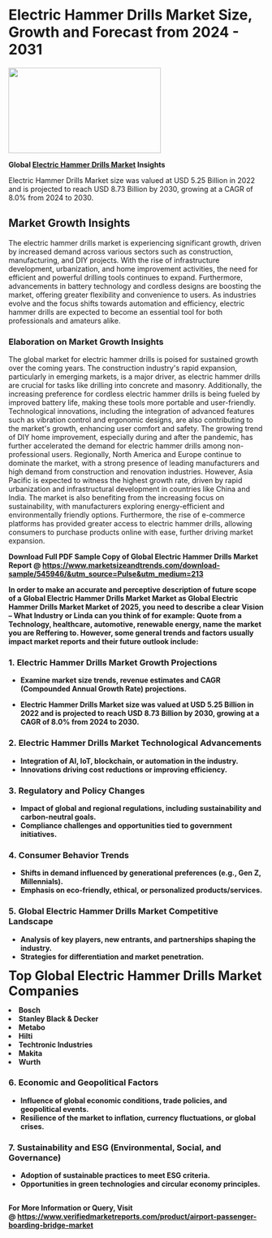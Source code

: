 <H1>Electric Hammer Drills Market Size, Growth and Forecast from 2024 - 2031</H1><img class="aligncenter size-medium wp-image-584254" src="https://thirdeyenews.in/wp-content/uploads/2024/09/Global-Market-Research-300x168.jpeg" alt="" width="300" height="168" /><p><strong>Global&nbsp;<a href="https://www.marketsizeandtrends.com/download-sample/545946/&amp;utm_source=Pulse&amp;utm_medium=213">Electric Hammer Drills Market</a> Insights</strong></p><p>Electric Hammer Drills Market size was valued at USD 5.25 Billion in 2022 and is projected to reach USD 8.73 Billion by 2030, growing at a CAGR of 8.0% from 2024 to 2030.</p><p><h2>Market Growth Insights</h2> <p>The electric hammer drills market is experiencing significant growth, driven by increased demand across various sectors such as construction, manufacturing, and DIY projects. With the rise of infrastructure development, urbanization, and home improvement activities, the need for efficient and powerful drilling tools continues to expand. Furthermore, advancements in battery technology and cordless designs are boosting the market, offering greater flexibility and convenience to users. As industries evolve and the focus shifts towards automation and efficiency, electric hammer drills are expected to become an essential tool for both professionals and amateurs alike.</p> <p><strong></strong></p> <h3>Elaboration on Market Growth Insights</h3> <p>The global market for electric hammer drills is poised for sustained growth over the coming years. The construction industry's rapid expansion, particularly in emerging markets, is a major driver, as electric hammer drills are crucial for tasks like drilling into concrete and masonry. Additionally, the increasing preference for cordless electric hammer drills is being fueled by improved battery life, making these tools more portable and user-friendly. Technological innovations, including the integration of advanced features such as vibration control and ergonomic designs, are also contributing to the market's growth, enhancing user comfort and safety. The growing trend of DIY home improvement, especially during and after the pandemic, has further accelerated the demand for electric hammer drills among non-professional users. Regionally, North America and Europe continue to dominate the market, with a strong presence of leading manufacturers and high demand from construction and renovation industries. However, Asia Pacific is expected to witness the highest growth rate, driven by rapid urbanization and infrastructural development in countries like China and India. The market is also benefiting from the increasing focus on sustainability, with manufacturers exploring energy-efficient and environmentally friendly options. Furthermore, the rise of e-commerce platforms has provided greater access to electric hammer drills, allowing consumers to purchase products online with ease, further driving market expansion. <p><strong></p><p><span class=""><strong>Download Full PDF Sample Copy of Global Electric Hammer Drills Market Report</strong> @ <a href="https://www.marketsizeandtrends.com/download-sample/545946/&amp;utm_source=Pulse&amp;utm_medium=213" target="_blank">https://www.marketsizeandtrends.com/download-sample/545946/&amp;utm_source=Pulse&amp;utm_medium=213</a></span></p><p>In order to make an accurate and perceptive description of future scope of a Global&nbsp;Electric Hammer Drills Market Market as Global&nbsp;Electric Hammer Drills Market Market of 2025, you need to describe a clear Vision &ndash; What Industry or Linda can you think of for example: Quote from a Technology, healthcare, automotive, renewable energy, name the market you are Reffering to. However, some general trends and factors usually impact market reports and their future outlook include:</p><h3>1.&nbsp;<strong>Electric Hammer Drills Market Growth Projections</strong></h3><ul><li>Examine market size trends, revenue estimates and CAGR (Compounded Annual Growth Rate) projections.</li><li><p>Electric Hammer Drills Market size was valued at USD 5.25 Billion in 2022 and is projected to reach USD 8.73 Billion by 2030, growing at a CAGR of 8.0% from 2024 to 2030.</p></li></ul><h3>2.&nbsp;<strong>Electric Hammer Drills Market Technological Advancements</strong></h3><ul><li>Integration of AI, IoT, blockchain, or automation in the industry.</li><li>Innovations driving cost reductions or improving efficiency.</li></ul><h3>3.&nbsp;<strong>Regulatory and Policy Changes</strong></h3><ul><li>Impact of global and regional regulations, including sustainability and carbon-neutral goals.</li><li>Compliance challenges and opportunities tied to government initiatives.</li></ul><h3>4.&nbsp;<strong>Consumer Behavior Trends</strong></h3><ul><li>Shifts in demand influenced by generational preferences (e.g., Gen Z, Millennials).</li><li>Emphasis on eco-friendly, ethical, or personalized products/services.</li></ul><h3>5.&nbsp;<strong>Global Electric Hammer Drills Market Competitive Landscape</strong></h3><ul><li>Analysis of key players, new entrants, and partnerships shaping the industry.</li><li>Strategies for differentiation and market penetration.</li></ul><p data-pm-slice="1 1 []"><span style="color: inherit; font-family: inherit; font-size: 25px;">Top Global Electric Hammer Drills Market Companies</span></p><div class="" data-test-id=""><p><li>Bosch</li><li> Stanley Black & Decker</li><li> Metabo</li><li> Hilti</li><li> Techtronic Industries</li><li> Makita</li><li> Wurth</li></p></div><h3>6.&nbsp;<strong>Economic and Geopolitical Factors</strong></h3><ul><li>Influence of global economic conditions, trade policies, and geopolitical events.</li><li>Resilience of the market to inflation, currency fluctuations, or global crises.</li></ul><h3>7.&nbsp;<strong>Sustainability and ESG (Environmental, Social, and Governance)</strong></h3><ul><li>Adoption of sustainable practices to meet ESG criteria.</li><li>Opportunities in green technologies and circular economy principles.</li></ul><h2><strong style="font-size: 14px;">For More Information or Query, Visit @&nbsp;</strong><a style="background-color: #ffffff; font-size: 14px;" href="https://www.marketsizeandtrends.com/report/electric-hammer-drills-market/" target="_blank">https://www.verifiedmarketreports.com/product/airport-passenger-boarding-bridge-market</a></h2>
